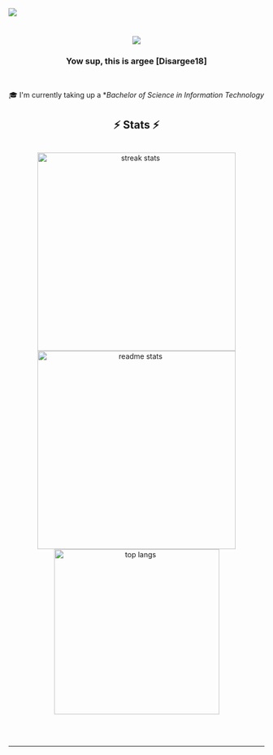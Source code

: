 ![](https://komarev.com/ghpvc/?username=ire-zepelli&color=grey)

<h1 align="center">
    <img src="https://media.tenor.com/M2RoVM-v7TgAAAAM/flapjack-flapjack-hehe.gif" />
</h1>

<h3 align="center">Yow sup, this is argee [Disargee18]</h3>

<br/>

<div align="center">
 
 🎓 I'm currently taking up a **Bachelor of Science in Information Technology*

 </div>


<h2 align="center">⚡ Stats ⚡</h2>
<br>
<div align=center>
  <img width=390 src="https://github-readme-streak-stats-salesp07.vercel.app/?user=ire-zepelli&count_private=true&theme=react&border_radius=10" alt="streak stats"/>
  <img width=390 src="https://github-readme-stats-salesp07.vercel.app/api?username=ire-zepelli&count_private=true&show_icons=true&theme=react&rank_icon=github&border_radius=10" alt="readme stats" />
  <br/>
  <img width=325 align="center" src="https://github-readme-stats-salesp07.vercel.app/api/top-langs/?username=ire-zepelli&hide=HTML&langs_count=8&layout=compact&theme=react&border_radius=10&size_weight=0.5&count_weight=0.5&exclude_repo=github-readme-stats" alt="top langs" />
</div>

<br/><br/>

<hr/>

<br/>
